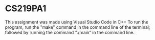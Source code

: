 # CS219PA1
This assignment was made using Visual Studio Code in C++
To run the program, run the "make" command in the command line of the terminal; followed by running the command "./main" in the command line.
